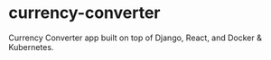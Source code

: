 # currency-converter

Currency Converter app built on top of Django, React, and Docker & Kubernetes.
